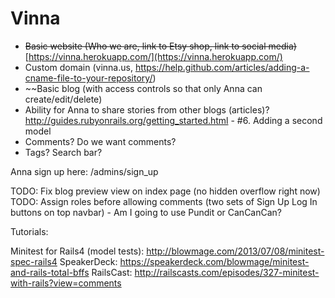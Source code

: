 Vinna
=====

* ~~Basic website (Who we are, link to Etsy shop, link to social media)~~ [https://vinna.herokuapp.com/](https://vinna.herokuapp.com/)
* Custom domain (vinna.us, https://help.github.com/articles/adding-a-cname-file-to-your-repository/)  
* ~~Basic blog (with access controls so that only Anna can create/edit/delete)
* Ability for Anna to share stories from other blogs (articles)? http://guides.rubyonrails.org/getting_started.html - #6. Adding a second model
* Comments? Do we want comments? 
* Tags? Search bar? 

Anna sign up here: 
/admins/sign_up

TODO: Fix blog preview view on index page (no hidden overflow right now)
TODO: Assign roles before allowing comments (two sets of Sign Up Log In buttons on top navbar)
		- Am I going to use Pundit or CanCanCan? 

Tutorials:

Minitest for Rails4 (model tests): http://blowmage.com/2013/07/08/minitest-spec-rails4
SpeakerDeck: https://speakerdeck.com/blowmage/minitest-and-rails-total-bffs
RailsCast: http://railscasts.com/episodes/327-minitest-with-rails?view=comments
